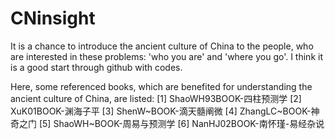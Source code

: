 # CNinsight
It is a chance to introduce the ancient culture of China to the people, who are interested in these problems: 'who you are' and 'where you go'. I think it is a good start through github with codes.

Here, some referenced books, which are benefited for understanding the ancient culture of China, are listed:
[1] ShaoWH93BOOK-四柱预测学
[2] XuK01BOOK-渊海子平
[3] ShenW~BOOK-滴天髓阐微
[4] ZhangLC~BOOK-神奇之门
[5] ShaoWH~BOOK-周易与预测学
[6] NanHJ02BOOK-南怀瑾-易经杂说

